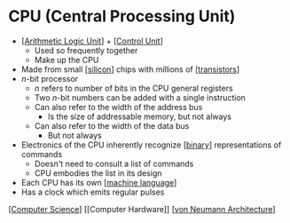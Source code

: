 # CPU (Central Processing Unit)

- [[Arithmetic Logic Unit]] + [[Control Unit]]
  - Used so frequently together
  - Make up the CPU
- Made from small [[silicon]] chips with millions of [[transistors]]
- _n_-bit processor
  - _n_ refers to number of bits in the CPU general registers
  - Two _n_-bit numbers can be added with a single instruction
  - Can also refer to the width of the address bus
    - Is the size of addressable memory, but not always
  - Can also refer to the width of the data bus
    - But not always
- Electronics of the CPU inherently recognize [[binary]] representations of commands
  - Doesn't need to consult a list of commands
  - CPU embodies the list in its design
- Each CPU has its own [[machine language]]
- Has a clock which emits regular pulses

[[Computer Science]] [[Computer Hardware]] [[von Neumann Architecture]]

[//begin]: # "Autogenerated link references for markdown compatibility"
[Arithmetic Logic Unit]: arithmetic-logic-unit "Arithmetic Logic Unit"
[Control Unit]: control-unit "Control Unit"
[silicon]: silicon "Silicon"
[transistors]: transistors "Transistors"
[binary]: binary "Binary"
[machine language]: machine-language "Machine Language"
[Computer Science]: computer-science "Computer Science"
[von Neumann Architecture]: von-neumann-architecture "von Neumann Architecture"
[//end]: # "Autogenerated link references"